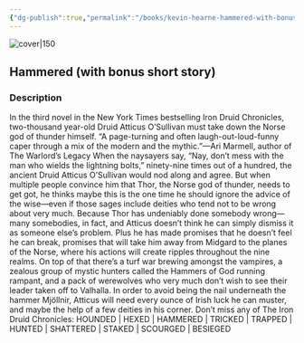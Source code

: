 ```yaml
---
{"dg-publish":true,"permalink":"/books/kevin-hearne-hammered-with-bonus-short-story/","title":"\"Hammered (with bonus short story)\"","tags":["Fantasy","druid"]}
---
```




![cover|150](http://books.google.com/books/content?id=m0LsL7OmmHAC&printsec=frontcover&img=1&zoom=1&edge=curl&source=gbs_api)

## Hammered (with bonus short story)

### Description

In the third novel in the New York Times bestselling Iron Druid Chronicles, two-thousand year-old Druid Atticus O’Sullivan must take down the Norse god of thunder himself. “A page-turning and often laugh-out-loud-funny caper through a mix of the modern and the mythic.”—Ari Marmell, author of The Warlord’s Legacy When the naysayers say, “Nay, don’t mess with the man who wields the lightning bolts,” ninety-nine times out of a hundred, the ancient Druid Atticus O’Sullivan would nod along and agree. But when multiple people convince him that Thor, the Norse god of thunder, needs to get got, he thinks maybe this is the one time he should ignore the advice of the wise—even if those sages include deities who tend not to be wrong about very much. Because Thor has undeniably done somebody wrong—many somebodies, in fact, and Atticus doesn’t think he can simply dismiss it as someone else’s problem. Plus he has made promises that he doesn’t feel he can break, promises that will take him away from Midgard to the planes of the Norse, where his actions will create ripples throughout the nine realms. On top of that there’s a turf war brewing amongst the vampires, a zealous group of mystic hunters called the Hammers of God running rampant, and a pack of werewolves who very much don’t wish to see their leader taken off to Valhalla. In order to avoid being the nail underneath the hammer Mjöllnir, Atticus will need every ounce of Irish luck he can muster, and maybe the help of a few deities in his corner. Don’t miss any of The Iron Druid Chronicles: HOUNDED | HEXED | HAMMERED | TRICKED | TRAPPED | HUNTED | SHATTERED | STAKED | SCOURGED | BESIEGED
```